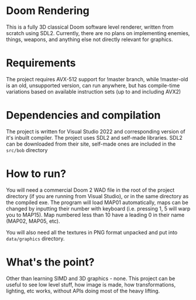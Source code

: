 # Doom Rendering
This is a fully 3D classical Doom software level renderer, written from scratch using SDL2. Currently, there are no plans on implementing enemies, things, weapons, and anything else not directly relevant for graphics.

# Requirements
The project requires AVX-512 support for !master branch, while !master-old is an old, unsupported version, can run anywhere, but has compile-time variations based on available instruction sets (up to and including AVX2) 

# Dependencies and compilation
The project is written for Visual Studio 2022 and corresponding version of it's inbuilt compiler.
The project uses SDL2 and self-made libraries. SDL2 can be downloaded from their site, self-made ones are included in the  `src/bob` directory

# How to run?
You will need a commercial Doom 2 WAD file in the root of the project directory (if you are running from Visual Studio), or in the same directory as the compiled exe. The program will load MAP01 automatically, maps can be changed by inputting their number with keyboard (i.e. pressing 1, 5 will warp you to MAP15). Map numbered less than 10 have a leading 0 in their name (MAP02, MAP05, etc).

You will also need all the textures in PNG format unpacked and put into `data/graphics` directory.

# What's the point?
Other than learning SIMD and 3D graphics - none. This project can be useful to see low level stuff, how image is made, how transformations, lighting, etc works, without APIs doing most of the heavy lifting.
